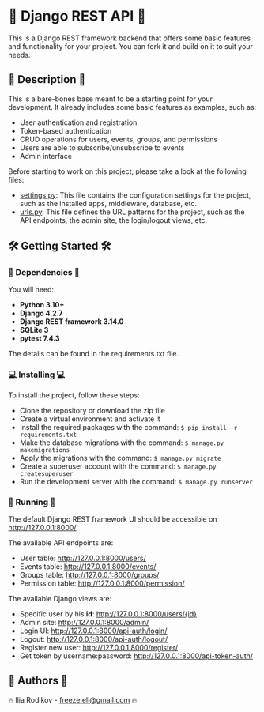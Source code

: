 # 🚀 Django REST API 🚀

This is a Django REST framework backend that offers some basic features and functionality for your project. You can fork it and build on it to suit your needs.
## 📝 Description 📝

This is a bare-bones base meant to be a starting point for your development. It already includes some basic features as examples, such as:

- User authentication and registration
- Token-based authentication
- CRUD operations for users, events, groups, and permissions
- Users are able to subscribe/unsubscribe to events
- Admin interface

Before starting to work on this project, please take a look at the following files:

- [settings.py](django_rest/settings.py): This file contains the configuration settings for the project, such as the installed apps, middleware, database, etc.
- [urls.py](django_rest/settings.py): This file defines the URL patterns for the project, such as the API endpoints, the admin site, the login/logout views, etc.

## 🛠 Getting Started 🛠

### 🔧 Dependencies 🔧

You will need:

- **Python 3.10+**
- **Django 4.2.7**
- **Django REST framework 3.14.0**
- **SQLite 3** 
- **pytest 7.4.3** 

The details can be found in the requirements.txt file.

### 💻 Installing 💻

To install the project, follow these steps:

- Clone the repository or download the zip file
- Create a virtual environment and activate it
- Install the required packages with the command: ```$ pip install -r requirements.txt```
- Make the database migrations with the command: ```$ manage.py makemigrations```
- Apply the migrations with the command: ```$ manage.py migrate```
- Create a superuser account with the command: ```$ manage.py createsuperuser```
- Run the development server with the command: ```$ manage.py runserver```

### 🚀 Running 🚀

The default Django REST framework UI should be accessible on http://127.0.0.1:8000/

The available API endpoints are:

- User table: http://127.0.0.1:8000/users/
- Events table: http://127.0.0.1:8000/events/
- Groups table: http://127.0.0.1:8000/groups/
- Permission table: http://127.0.0.1:8000/permission/

The available Django views are:

- Specific user by his **id**: http://127.0.0.1:8000/users/{id}
- Admin site: http://127.0.0.1:8000/admin/
- Login UI: http://127.0.0.1:8000/api-auth/login/
- Logout: http://127.0.0.1:8000/api-auth/logout/
- Register new user: http://127.0.0.1:8000/register/
- Get token by username:password: http://127.0.0.1:8000/api-token-auth/

## 👥 Authors 👥

🔥 Ilia Rodikov - freeze.eli@gmail.com 🔥